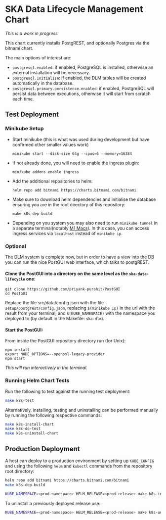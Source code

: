 # SKA Data Lifecycle Management Chart

*This is a work in progress*

This chart currently installs PostgREST, and optionally Postgres via the bitnami chart.

The main options of interest are:

 * `postgresql.enabled`: if enabled, PostgreSQL is installed, otherwise an external installation will be necessary.
 * `postgresql.initialise`: if enabled, the DLM tables will be created automatically in the database.
 * `postgresql.primary.persistence.enabled`: if enabled, PostgreSQL will persist data between executions, otherwise it will start from scratch each time.


## Test Deployment

### Minikube Setup

- Start minikube (this is what was used during development but have confirmed other smaller values work)

  `minikube start --disk-size 64g --cpus=6 --memory=16384`

- If not already done, you will need to enable the ingress plugin:

  `minikube addons enable ingress`

- Add the additional repositories to helm:

  `helm repo add bitnami https://charts.bitnami.com/bitnami`

- Make sure to download helm dependencies and initialise the database ensuring you are in the root directory of this repository:

  `make k8s-dep-build`

- Depending on you system you may also need to run `minikube tunnel` in a separate terminal(notably [M1 Macs](https://github.com/kubernetes/minikube/issues/13510)). In this case, you can access ingress services via `localhost` instead of `minikube ip`.

### Optional
The DLM system is complete now, but in order to have a view into the DB you can run the nice PostGUI web interface, which talks to postgREST.

#### Clone the PostGUI into a directory on the same level as the `ska-data-lifecycle` one:
`git clone https://github.com/priyank-purohit/PostGUI`\
`cd PostGUI`

Replace the file src/data/config.json with the file `setup/postgrest/config.json`, replacing `$(minikube ip)` in the url with the result from your terminal, and `$(KUBE_NAMESPACE)` with the namespace you deployed to (by default in the Makefile: `ska-dlm`).

#### Start the PostGUI:
From inside the PostGUI repository directory run (for Unix):

`npm install`\
`export NODE_OPTIONS=--openssl-legacy-provider`\
`npm start`

_This will run interactively in the terminal._

### Running Helm Chart Tests

Run the following to test against the running test deployment:
```bash
make k8s-test
```

Alternatively, installing, testing and uninstalling can be performed manually by running the following respective commands:

```bash
make k8s-install-chart
make k8s-do-test
make k8s-uninstall-chart
```

## Production Deployment

A host can deploy to a production environment by setting up `KUBE_CONFIG` and using the following `helm` and `kubectl` commands from the repository root directory:

```bash
helm repo add bitnami https://charts.bitnami.com/bitnami
make k8s-dep-build

KUBE_NAMESPACE=<prod-namespace> HELM_RELEASE=<prod-release> make k8s-install-chart
```

To uninstall a previously deployed release use:

```bash
KUBE_NAMESPACE=<prod-namespace> HELM_RELEASE=<prod-release> make k8s-uninstall-chart
```